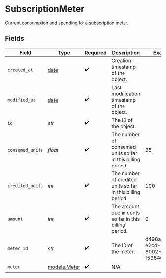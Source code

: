 # SubscriptionMeter

Current consumption and spending for a subscription meter.


## Fields

| Field                                                                | Type                                                                 | Required                                                             | Description                                                          | Example                                                              |
| -------------------------------------------------------------------- | -------------------------------------------------------------------- | -------------------------------------------------------------------- | -------------------------------------------------------------------- | -------------------------------------------------------------------- |
| `created_at`                                                         | [date](https://docs.python.org/3/library/datetime.html#date-objects) | :heavy_check_mark:                                                   | Creation timestamp of the object.                                    |                                                                      |
| `modified_at`                                                        | [date](https://docs.python.org/3/library/datetime.html#date-objects) | :heavy_check_mark:                                                   | Last modification timestamp of the object.                           |                                                                      |
| `id`                                                                 | *str*                                                                | :heavy_check_mark:                                                   | The ID of the object.                                                |                                                                      |
| `consumed_units`                                                     | *float*                                                              | :heavy_check_mark:                                                   | The number of consumed units so far in this billing period.          | 25                                                                   |
| `credited_units`                                                     | *int*                                                                | :heavy_check_mark:                                                   | The number of credited units so far in this billing period.          | 100                                                                  |
| `amount`                                                             | *int*                                                                | :heavy_check_mark:                                                   | The amount due in cents so far in this billing period.               | 0                                                                    |
| `meter_id`                                                           | *str*                                                                | :heavy_check_mark:                                                   | The ID of the meter.                                                 | d498a884-e2cd-4d3e-8002-f536468a8b22                                 |
| `meter`                                                              | [models.Meter](../models/meter.md)                                   | :heavy_check_mark:                                                   | N/A                                                                  |                                                                      |